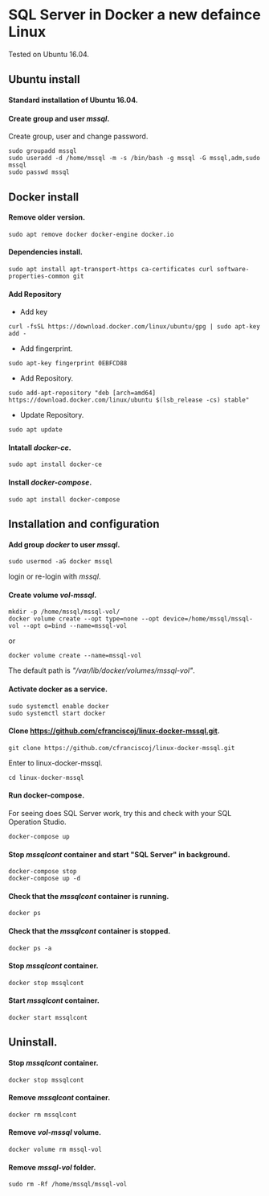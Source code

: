 # SQL Server in Docker a new defaince Linux
Tested on Ubuntu 16.04. 

## Ubuntu install

#### Standard installation of Ubuntu 16.04.
#### Create group and user _mssql_.
Create group, user and change password.
```
sudo groupadd mssql
sudo useradd -d /home/mssql -m -s /bin/bash -g mssql -G mssql,adm,sudo mssql
sudo passwd mssql
```

## Docker install
#### Remove older version.
 
```
sudo apt remove docker docker-engine docker.io
```

#### Dependencies install.

```
sudo apt install apt-transport-https ca-certificates curl software-properties-common git
```

#### Add Repository
  - Add key

```
curl -fsSL https://download.docker.com/linux/ubuntu/gpg | sudo apt-key add -
```

  - Add fingerprint.

```
sudo apt-key fingerprint 0EBFCD88
```

  - Add Repository.

```
sudo add-apt-repository "deb [arch=amd64] https://download.docker.com/linux/ubuntu $(lsb_release -cs) stable"
```

  - Update Repository.

```
sudo apt update
```

#### Intatall _docker-ce_.

```
sudo apt install docker-ce
```

#### Install _docker-compose_.

```
sudo apt install docker-compose
```

## Installation and configuration
#### Add group _docker_ to user _mssql_.

```
sudo usermod -aG docker mssql
```
login or re-login with _mssql_.

#### Create volume _vol-mssql_.
```
mkdir -p /home/mssql/mssql-vol/
docker volume create --opt type=none --opt device=/home/mssql/mssql-vol --opt o=bind --name=mssql-vol
```
or
```
docker volume create --name=mssql-vol
```
The default path is _"/var/lib/docker/volumes/mssql-vol"_.

#### Activate docker as a service.

```
sudo systemctl enable docker
sudo systemctl start docker
```

#### Clone https://github.com/cfranciscoj/linux-docker-mssql.git.
```
git clone https://github.com/cfranciscoj/linux-docker-mssql.git
```
Enter to linux-docker-mssql.
```
cd linux-docker-mssql
```

#### Run docker-compose.

For seeing does SQL Server work, try this and check with your SQL Operation Studio.
```
docker-compose up
```

#### Stop _mssqlcont_ container and start "SQL Server" in background.

```
docker-compose stop 
docker-compose up -d
```

#### Check that the _mssqlcont_ container is running.

```
docker ps
```

#### Check that the _mssqlcont_ container is stopped.

```
docker ps -a
```

#### Stop _mssqlcont_ container.

```
docker stop mssqlcont
```

#### Start _mssqlcont_ container.

```
docker start mssqlcont
```

## Uninstall.
#### Stop _mssqlcont_ container.

```
docker stop mssqlcont
```
#### Remove _mssqlcont_ container.

```
docker rm mssqlcont
```
#### Remove _vol-mssql_ volume.

```
docker volume rm mssql-vol
```

#### Remove _mssql-vol_ folder.

```
sudo rm -Rf /home/mssql/mssql-vol
```


